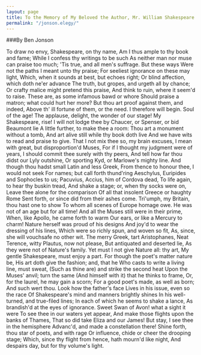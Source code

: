 ```yaml
---
layout: page
title: To the Memory of My Beloved the Author, Mr. William Shakespeare
permalink: "/jonson.elegy/"
---
```


###By Ben Jonson

To draw no envy, Shakespeare, on thy name,
Am I thus ample to thy book and fame;
While I confess thy writings to be such
As neither man nor muse can praise too much;
'Tis true, and all men's suffrage. But these ways
Were not the paths I meant unto thy praise;
For seeliest ignorance on these may light,
Which, when it sounds at best, but echoes right;
Or blind affection, which doth ne'er advance
The truth, but gropes, and urgeth all by chance;
Or crafty malice might pretend this praise,
And think to ruin, where it seem'd to raise.
These are, as some infamous bawd or whore
Should praise a matron; what could hurt her more?
But thou art proof against them, and indeed,
Above th' ill fortune of them, or the need.
I therefore will begin. Soul of the age!
The applause, delight, the wonder of our stage!
My Shakespeare, rise! I will not lodge thee by
Chaucer, or Spenser, or bid Beaumont lie
A little further, to make thee a room:
Thou art a monument without a tomb,
And art alive still while thy book doth live
And we have wits to read and praise to give.
That I not mix thee so, my brain excuses,
I mean with great, but disproportion'd Muses,
For if I thought my judgment were of years,
I should commit thee surely with thy peers,
And tell how far thou didst our Lyly outshine,
Or sporting Kyd, or Marlowe's mighty line.
And though thou hadst small Latin and less Greek,
From thence to honour thee, I would not seek
For names; but call forth thund'ring Aeschylus,
Euripides and Sophocles to us;
Pacuvius, Accius, him of Cordova dead,
To life again, to hear thy buskin tread,
And shake a stage; or, when thy socks were on,
Leave thee alone for the comparison
Of all that insolent Greece or haughty Rome
Sent forth, or since did from their ashes come.
Tri'umph, my Britain, thou hast one to show
To whom all scenes of Europe homage owe.
He was not of an age but for all time!
And all the Muses still were in their prime,
When, like Apollo, he came forth to warm
Our ears, or like a Mercury to charm!
Nature herself was proud of his designs
And joy'd to wear the dressing of his lines,
Which were so richly spun, and woven so fit,
As, since, she will vouchsafe no other wit.
The merry Greek, tart Aristophanes,
Neat Terence, witty Plautus, now not please,
But antiquated and deserted lie,
As they were not of Nature's family.
Yet must I not give Nature all: thy art,
My gentle Shakespeare, must enjoy a part.
For though the poet's matter nature be,
His art doth give the fashion; and, that he
Who casts to write a living line, must sweat,
(Such as thine are) and strike the second heat
Upon the Muses' anvil; turn the same
(And himself with it) that he thinks to frame,
Or, for the laurel, he may gain a scorn;
For a good poet's made, as well as born;
And such wert thou. Look how the father's face
Lives in his issue, even so the race
Of Shakespeare's mind and manners brightly shines
In his well-turned, and true-filed lines;
In each of which he seems to shake a lance,
As brandish'd at the eyes of ignorance.
Sweet Swan of Avon! what a sight it were
To see thee in our waters yet appear,
And make those flights upon the banks of Thames,
That so did take Eliza and our James!
But stay, I see thee in the hemisphere
Advanc'd, and made a constellation there!
Shine forth, thou star of poets, and with rage
Or influence, chide or cheer the drooping stage;
Which, since thy flight from hence, hath mourn'd like night,
And despairs day, but for thy volume's light.

